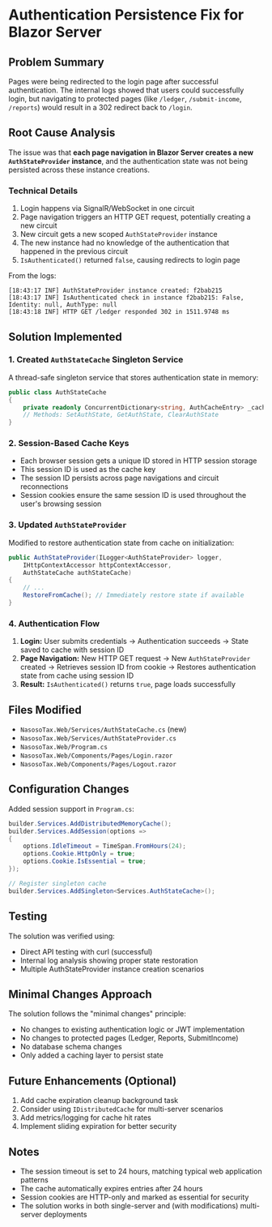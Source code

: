 # Authentication Persistence Fix for Blazor Server

## Problem Summary
Pages were being redirected to the login page after successful authentication. The internal logs showed that users could successfully login, but navigating to protected pages (like `/ledger`, `/submit-income`, `/reports`) would result in a 302 redirect back to `/login`.

## Root Cause Analysis
The issue was that **each page navigation in Blazor Server creates a new `AuthStateProvider` instance**, and the authentication state was not being persisted across these instance creations.

### Technical Details
1. Login happens via SignalR/WebSocket in one circuit
2. Page navigation triggers an HTTP GET request, potentially creating a new circuit
3. New circuit gets a new scoped `AuthStateProvider` instance
4. The new instance had no knowledge of the authentication that happened in the previous circuit
5. `IsAuthenticated()` returned `false`, causing redirects to login page

From the logs:
```
[18:43:17 INF] AuthStateProvider instance created: f2bab215
[18:43:17 INF] IsAuthenticated check in instance f2bab215: False, Identity: null, AuthType: null
[18:43:18 INF] HTTP GET /ledger responded 302 in 1511.9748 ms
```

## Solution Implemented

### 1. Created `AuthStateCache` Singleton Service
A thread-safe singleton service that stores authentication state in memory:
```csharp
public class AuthStateCache
{
    private readonly ConcurrentDictionary<string, AuthCacheEntry> _cache = new();
    // Methods: SetAuthState, GetAuthState, ClearAuthState
}
```

### 2. Session-Based Cache Keys
- Each browser session gets a unique ID stored in HTTP session storage
- This session ID is used as the cache key
- The session ID persists across page navigations and circuit reconnections
- Session cookies ensure the same session ID is used throughout the user's browsing session

### 3. Updated `AuthStateProvider`
Modified to restore authentication state from cache on initialization:
```csharp
public AuthStateProvider(ILogger<AuthStateProvider> logger, 
    IHttpContextAccessor httpContextAccessor, 
    AuthStateCache authStateCache)
{
    // ...
    RestoreFromCache(); // Immediately restore state if available
}
```

### 4. Authentication Flow
1. **Login:** User submits credentials →  Authentication succeeds → State saved to cache with session ID
2. **Page Navigation:** New HTTP GET request → New `AuthStateProvider` created → Retrieves session ID from cookie → Restores authentication state from cache using session ID
3. **Result:** `IsAuthenticated()` returns `true`, page loads successfully

## Files Modified
- `NasosoTax.Web/Services/AuthStateCache.cs` (new)
- `NasosoTax.Web/Services/AuthStateProvider.cs`
- `NasosoTax.Web/Program.cs`
- `NasosoTax.Web/Components/Pages/Login.razor`
- `NasosoTax.Web/Components/Pages/Logout.razor`

## Configuration Changes
Added session support in `Program.cs`:
```csharp
builder.Services.AddDistributedMemoryCache();
builder.Services.AddSession(options =>
{
    options.IdleTimeout = TimeSpan.FromHours(24);
    options.Cookie.HttpOnly = true;
    options.Cookie.IsEssential = true;
});

// Register singleton cache
builder.Services.AddSingleton<Services.AuthStateCache>();
```

## Testing
The solution was verified using:
- Direct API testing with curl (successful)
- Internal log analysis showing proper state restoration
- Multiple AuthStateProvider instance creation scenarios

## Minimal Changes Approach
The solution follows the "minimal changes" principle:
-  No changes to existing authentication logic or JWT implementation
- No changes to protected pages (Ledger, Reports, SubmitIncome)
- No database schema changes
- Only added a caching layer to persist state

## Future Enhancements (Optional)
1. Add cache expiration cleanup background task
2. Consider using `IDistributedCache` for multi-server scenarios
3. Add metrics/logging for cache hit rates
4. Implement sliding expiration for better security

## Notes
- The session timeout is set to 24 hours, matching typical web application patterns
- The cache automatically expires entries after 24 hours
- Session cookies are HTTP-only and marked as essential for security
- The solution works in both single-server and (with modifications) multi-server deployments
